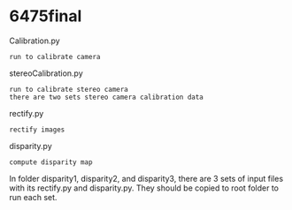 # 6475final

Calibration.py

	run to calibrate camera
	
stereoCalibration.py

	run to calibrate stereo camera
	there are two sets stereo camera calibration data
	
rectify.py
	
	rectify images
	
disparity.py

	compute disparity map
	
In folder disparity1, disparity2, and disparity3, there are 3 sets of input files with its rectify.py and disparity.py. They should be copied to root folder to run each set.
